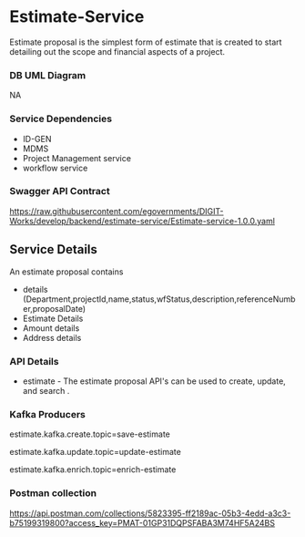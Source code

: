 # Estimate-Service

Estimate proposal is the simplest form of estimate that is created to start detailing out the scope and financial aspects of a project.

### DB UML Diagram

NA

### Service Dependencies

- ID-GEN
- MDMS
- Project Management service
- workflow service

### Swagger API Contract

https://raw.githubusercontent.com/egovernments/DIGIT-Works/develop/backend/estimate-service/Estimate-service-1.0.0.yaml

## Service Details

An estimate proposal contains
- details (Department,projectId,name,status,wfStatus,description,referenceNumber,proposalDate)
- Estimate Details
- Amount details
- Address details


### API Details

- estimate - The estimate proposal API's can be used to create, update, and search .

### Kafka Producers

estimate.kafka.create.topic=save-estimate

estimate.kafka.update.topic=update-estimate

estimate.kafka.enrich.topic=enrich-estimate

### Postman collection

https://api.postman.com/collections/5823395-ff2189ac-05b3-4edd-a3c3-b75199319800?access_key=PMAT-01GP31DQPSFABA3M74HF5A24BS


